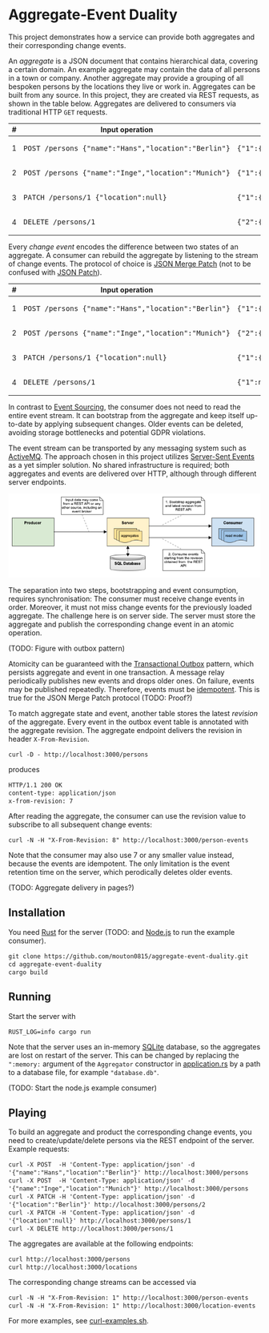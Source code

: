 # Aggregate-Event Duality

This project demonstrates how a service can provide both aggregates and their corresponding change events.

An _aggregate_ is a JSON document that contains hierarchical data, covering a certain domain.
An example aggregate may contain the data of all persons in a town or company.
Another aggregate may provide a grouping of all bespoken persons by the locations they live or work in.
Aggregates can be built from any source. In this project, they are created via REST requests, as shown in the table below.
Aggregates are delivered to consumers via traditional HTTP ``GET`` requests.

| #   | Input operation                                              | Resulting person aggregate                                                                   |
|-----|--------------------------------------------------------------|----------------------------------------------------------------------------------------------|
| 1   | <pre>POST /persons {"name":"Hans","location":"Berlin"}</pre> | <pre>{"1":{"name":"Hans","location":"Berlin"}}</pre>                                         |
| 2   | <pre>POST /persons {"name":"Inge","location":"Munich"}</pre> | <pre>{"1":{"name":"Hans","location":"Berlin"},"2":{"name":"Inge","location":"Munich"}}</pre> |
| 3   | <pre>PATCH /persons/1 {"location":null}</pre>                | <pre>{"1":{"name":"Hans"},"2":{"name":"Inge","location":"Munich"}}</pre>                     |
| 4   | <pre>DELETE /persons/1</pre>                                 | <pre>{"2":{"name":"Inge","location":"Munich"}}</pre>                                         |

Every _change event_ encodes the difference between two states of an aggregate.
A consumer can rebuild the aggregate by listening to the stream of change events.
The protocol of choice is [JSON Merge Patch](https://www.rfc-editor.org/rfc/rfc7386)
(not to be confused with [JSON Patch](https://jsonpatch.com)).

| #   | Input operation                                              | Resulting JSON Merge Patch events                    |
|-----|--------------------------------------------------------------|------------------------------------------------------|
| 1   | <pre>POST /persons {"name":"Hans","location":"Berlin"}</pre> | <pre>{"1":{"name":"Hans","location":"Berlin"}}</pre> |
| 2   | <pre>POST /persons {"name":"Inge","location":"Munich"}</pre> | <pre>{"2":{"name":"Inge","location":"Munich"}}</pre> |
| 3   | <pre>PATCH /persons/1 {"location":null}</pre>                | <pre>{"1":{"location":null}}</pre>                   |
| 4   | <pre>DELETE /persons/1</pre>                                 | <pre>{"1":null}</pre>                                |

In contrast to [Event Sourcing](https://martinfowler.com/eaaDev/EventSourcing.html),
the consumer does not need to read the entire event stream.
It can bootstrap from the aggregate and keep itself up-to-date by applying subsequent changes.
Older events can be deleted, avoiding storage bottlenecks and potential GDPR violations.

The event stream can be transported by any messaging system such as [ActiveMQ](https://activemq.apache.org).
The approach chosen in this project utilizes [Server-Sent Events](https://developer.mozilla.org/en-US/docs/Web/API/Server-sent_events)
as a yet simpler solution. No shared infrastructure is required; both aggregates and events are delivered over HTTP,
although through different server endpoints.

![Aggregate-and-Event Server with two endpoints](architecture.png)
 
The separation into two steps, bootstrapping and event consumption, requires synchronisation:
The consumer must receive change events in order. Moreover, it must not miss change events for the previously
loaded aggregate. The challenge here is on server side. The server must store the aggregate and publish
the corresponding change event in an atomic operation.

(TODO: Figure with outbox pattern)

Atomicity can be guaranteed with the [Transactional Outbox](https://microservices.io/patterns/data/transactional-outbox.html)
pattern, which persists aggregate and event in one transaction. A message relay periodically publishes new events
and drops older ones. On failure, events may be published repeatedly.
Therefore, events must be [idempotent](https://en.wikipedia.org/wiki/Idempotence).
This is true for the JSON Merge Patch protocol (TODO: Proof?)

To match aggregate state and event, another table stores the latest _revision_ of the aggregate.
Every event in the outbox event table is annotated with the aggregate revision.
The aggregate endpoint delivers the revision in header ``X-From-Revision``.
```shell
curl -D - http://localhost:3000/persons
```
produces
```shell
HTTP/1.1 200 OK
content-type: application/json
x-from-revision: 7
```
After reading the aggregate, the consumer can use the revision value to subscribe to all subsequent change events:
```shell
curl -N -H "X-From-Revision: 8" http://localhost:3000/person-events
```
Note that the consumer may also use 7 or any smaller value instead, because the events are idempotent.
The only limitation is the event retention time on the server, which perodically deletes older events.

(TODO: Aggregate delivery in pages?)

## Installation
You need [Rust](https://www.rust-lang.org/tools/install) for the server (TODO: and [Node.js](https://nodejs.org/en/) to run the example consumer).
```shell
git clone https://github.com/mouton0815/aggregate-event-duality.git
cd aggregate-event-duality
cargo build
```

## Running
Start the server with
```shell
RUST_LOG=info cargo run
```
Note that the server uses an in-memory [SQLite](https://www.sqlite.org/index.html) database,
so the aggregates are lost on restart of the server. This can be changed by replacing the ``":memory:``
argument of the ``Aggregator`` constructor in [application.rs](src/bin/application.rs) by a path to a database file,
for example ``"database.db"``.

(TODO: Start the node.js example consumer)

## Playing
To build an aggregate and product the corresponding change events,
you need to create/update/delete persons via the REST endpoint of the server.
Example requests:
```shell
curl -X POST  -H 'Content-Type: application/json' -d '{"name":"Hans","location":"Berlin"}' http://localhost:3000/persons
curl -X POST  -H 'Content-Type: application/json' -d '{"name":"Inge","location":"Munich"}' http://localhost:3000/persons
curl -X PATCH -H 'Content-Type: application/json' -d '{"location":"Berlin"}' http://localhost:3000/persons/2
curl -X PATCH -H 'Content-Type: application/json' -d '{"location":null}' http://localhost:3000/persons/1
curl -X DELETE http://localhost:3000/persons/1
```
The aggregates are available at the following endpoints:
```shell
curl http://localhost:3000/persons
curl http://localhost:3000/locations
```
The corresponding change streams can be accessed via
```shell
curl -N -H "X-From-Revision: 1" http://localhost:3000/person-events
curl -N -H "X-From-Revision: 1" http://localhost:3000/location-events
```
For more examples, see [curl-examples.sh](curl-examples.sh).
